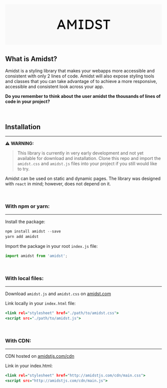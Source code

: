 <img src="./assets/banner.jpg">

## What is Amidst?

Amidst is a styling library that makes your webapps more accessible and consistent with only 2 lines of code. Amidst will also expose styling tools and classes that you can take advantage of to achieve a more responsive, accessible and consistent look across your app.

**Do you remember to think about the user amidst the thousands of lines of code in your project?**

<br>

## Installation
<hr>

:warning: **WARNING:**
>This library is currently in very early development and not yet available for download and installation. Clone this repo and import the `amidst.css` and `amidst.js` files into your project if you still would like to try.

Amidst can be used on static and dynamic pages. The library was designed with `react` in mind; however, does not depend on it.

<br>

### With npm or yarn:
<hr>

Install the package:

```.js
npm install amidst --save
yarn add amidst
```

Import the package in your root `index.js` file:

```.js 
import amidst from 'amidst';
```

<br>

### With local files:
<hr>

Download `amidst.js` and `amidst.css` on [amidst.com](https://amidst.com/downloads)

Link locally in your `index.html` file:

```.html
<link rel="stylesheet" href="./path/to/amidst.css">
<script src="./path/to/amidst.js">
```

<br>

### With CDN:
<hr>

CDN hosted on [amidstjs.com/cdn](https://amidstjs.com/cdn)

Link in your index.html:

```.html
<link rel="stylesheet" href="http://amidstjs.com/cdn/main.css">
<script src="http://amidstjs.com/cdn/main.js">
```